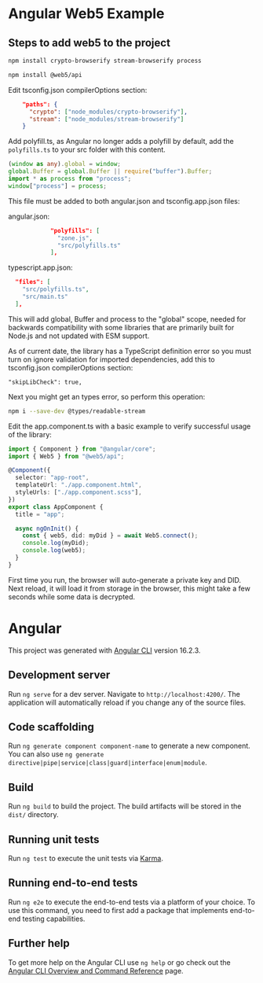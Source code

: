 # Angular Web5 Example

## Steps to add web5 to the project

```sh
npm install crypto-browserify stream-browserify process
```

```sh
npm install @web5/api
```

Edit tsconfig.json compilerOptions section:

```json
    "paths": {
      "crypto": ["node_modules/crypto-browserify"],
      "stream": ["node_modules/stream-browserify"]
    }
```

Add polyfill.ts, as Angular no longer adds a polyfill by default, add the `polyfills.ts` to your src folder with this content.

```ts
(window as any).global = window;
global.Buffer = global.Buffer || require("buffer").Buffer;
import * as process from "process";
window["process"] = process;
```

This file must be added to both angular.json and tsconfig.app.json files:

angular.json:

```json
            "polyfills": [
              "zone.js",
              "src/polyfills.ts"
            ],
```

typescript.app.json:

```json
  "files": [
    "src/polyfills.ts",
    "src/main.ts"
  ],
```

This will add global, Buffer and process to the "global" scope, needed for backwards compatibility with some libraries that are primarily built for Node.js and not updated with ESM support.

As of current date, the library has a TypeScript definition error so you must turn on ignore validation for imported dependencies, add this to tsconfig.json compilerOptions section:

```
"skipLibCheck": true,
```

Next you might get an types error, so perform this operation:

```sh
npm i --save-dev @types/readable-stream
```

Edit the app.component.ts with a basic example to verify successful usage of the library:

```ts
import { Component } from "@angular/core";
import { Web5 } from "@web5/api";

@Component({
  selector: "app-root",
  templateUrl: "./app.component.html",
  styleUrls: ["./app.component.scss"],
})
export class AppComponent {
  title = "app";

  async ngOnInit() {
    const { web5, did: myDid } = await Web5.connect();
    console.log(myDid);
    console.log(web5);
  }
}
```

First time you run, the browser will auto-generate a private key and DID. Next reload, it will load it from storage in the browser, this might take a few seconds while some data is decrypted.

# Angular

This project was generated with [Angular CLI](https://github.com/angular/angular-cli) version 16.2.3.

## Development server

Run `ng serve` for a dev server. Navigate to `http://localhost:4200/`. The application will automatically reload if you change any of the source files.

## Code scaffolding

Run `ng generate component component-name` to generate a new component. You can also use `ng generate directive|pipe|service|class|guard|interface|enum|module`.

## Build

Run `ng build` to build the project. The build artifacts will be stored in the `dist/` directory.

## Running unit tests

Run `ng test` to execute the unit tests via [Karma](https://karma-runner.github.io).

## Running end-to-end tests

Run `ng e2e` to execute the end-to-end tests via a platform of your choice. To use this command, you need to first add a package that implements end-to-end testing capabilities.

## Further help

To get more help on the Angular CLI use `ng help` or go check out the [Angular CLI Overview and Command Reference](https://angular.io/cli) page.
